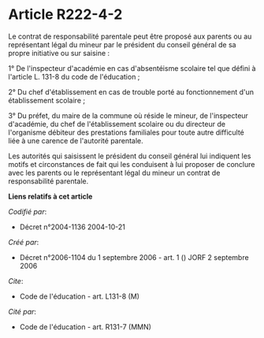 # Article R222-4-2

Le contrat de responsabilité parentale peut être proposé aux parents ou au représentant légal du mineur par le président du
conseil général de sa propre initiative ou sur saisine :

1° De l'inspecteur d'académie en cas d'absentéisme scolaire tel que défini à l'article L. 131-8 du code de l'éducation ;

2° Du chef d'établissement en cas de trouble porté au fonctionnement d'un établissement scolaire ;

3° Du préfet, du maire de la commune où réside le mineur, de l'inspecteur d'académie, du chef de l'établissement scolaire ou
du directeur de l'organisme débiteur des prestations familiales pour toute autre difficulté liée à une carence de l'autorité
parentale.

Les autorités qui saisissent le président du conseil général lui indiquent les motifs et circonstances de fait qui les
conduisent à lui proposer de conclure avec les parents ou le représentant légal du mineur un contrat de responsabilité
parentale.

**Liens relatifs à cet article**

_Codifié par_:

  - Décret n°2004-1136 2004-10-21

_Créé par_:

  - Décret n°2006-1104 du 1 septembre 2006 - art. 1 () JORF 2 septembre 2006

_Cite_:

  - Code de l'éducation - art. L131-8 (M)

_Cité par_:

  - Code de l'éducation - art. R131-7 (MMN)
